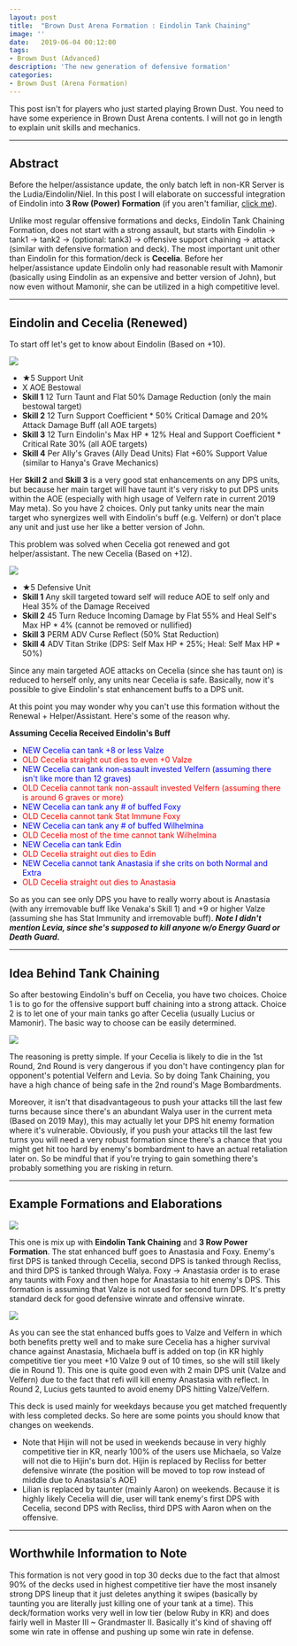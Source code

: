 ```yaml
---
layout: post
title:  "Brown Dust Arena Formation : Eindolin Tank Chaining"
image: ''
date:   2019-06-04 00:12:00
tags:
- Brown Dust (Advanced)
description: 'The new generation of defensive formation'
categories:
- Brown Dust (Arena Formation)
---
```


This post isn't for players who just started playing Brown Dust. You need to have some experience in Brown Dust Arena contents. I will not go in length to explain unit skills and mechanics.

---

## Abstract

Before the helper/assistance update, the only batch left in non-KR Server is the Ludia/Eindolin/Niel. In this post I will elaborate on successful integration of Eindolin into **3 Row (Power) Formation** (if you aren't familiar, [click me](https://jinwooooo.github.io/jinwooooo-blog/browndust-arena-formation-2-row-variation-extension-(3row)/)).

Unlike most regular offensive formations and decks, Eindolin Tank Chaining Formation, does not start with a strong assault, but starts with Eindolin → tank1 → tank2 → (optional: tank3) → offensive support chaining → attack (similar with defensive formation and deck). The most important unit other than Eindolin for this formation/deck is **Cecelia**. Before her helper/assistance update Eindolin only had reasonable result with Mamonir (basically using Eindolin as an expensive and better version of John), but now even without Mamonir, she can be utilized in a high competitive level.

---

## Eindolin and Cecelia (Renewed)

To start off let's get to know about Eindolin (Based on +10).

<img src="../uploads/browndust-indolyn-tank-chaining-indolyn.jpg">

* ★5 Support Unit
* X AOE Bestowal
* **Skill 1** 12 Turn Taunt and Flat 50% Damage Reduction (only the main bestowal target)
* **Skill 2** 12 Turn Support Coefficient * 50% Critical Damage and 20% Attack Damage Buff (all AOE targets)
* **Skill 3** 12 Turn Eindolin's Max HP * 12% Heal and Support Coefficient * Critical Rate 30% (all AOE targets)
* **Skill 4** Per Ally's Graves (Ally Dead Units) Flat +60% Support Value (similar to Hanya's Grave Mechanics)

Her **Skill 2** and **Skill 3** is a very good stat enhancements on any DPS units, but because her main target will have taunt it's very risky to put DPS units within the AOE (especially with high usage of Velfern rate in current 2019 May meta). So you have 2 choices. Only put tanky units near the main target who synergizes well with Eindolin's buff (e.g. Velfern) or don't place any unit and just use her like a better version of John.

This problem was solved when Cecelia got renewed and got helper/assistant. The new Cecelia (Based on +12).

<img src="../uploads/browndust-indolyn-tank-chaining-cecelia.jpg">

* ★5 Defensive Unit
* **Skill 1** Any skill targeted toward self will reduce AOE to self only and Heal 35% of the Damage Received
* **Skill 2** 45 Turn Reduce Incoming Damage by Flat 55% and Heal Self's Max HP * 4% (cannot be removed or nullified)
* **Skill 3** PERM ADV Curse Reflect (50% Stat Reduction)
* **Skill 4** ADV Titan Strike (DPS: Self Max HP * 25%; Heal: Self Max HP * 50%)

Since any main targeted AOE attacks on Cecelia (since she has taunt on) is reduced to herself only, any units near Cecelia is safe. Basically, now it's possible to give Eindolin's stat enhancement buffs to a DPS unit.

At this point you may wonder why you can't use this formation without the Renewal + Helper/Assistant. Here's some of the reason why.

**Assuming Cecelia Received Eindolin's Buff**

* <span style="color:blue">NEW Cecelia can tank +8 or less Valze</span>
* <span style="color:red">OLD Cecelia straight out dies to even +0 Valze</span>
* <span style="color:blue">NEW Cecelia can tank non-assault invested Velfern (assuming there isn't like more than 12 graves)</span>
* <span style="color:red">OLD Cecelia cannot tank non-assault invested Velfern (assuming there is around 6 graves or more)</span>
* <span style="color:blue">NEW Cecelia can tank any # of buffed Foxy</span>
* <span style="color:red">OLD Cecelia cannot tank Stat Immune Foxy</span>
* <span style="color:blue">NEW Cecelia can tank any # of buffed Wilhelmina</span>
* <span style="color:red">OLD Cecelia most of the time cannot tank Wilhelmina</span>
* <span style="color:blue">NEW Cecelia can tank Edin</span>
* <span style="color:red">OLD Cecelia straight out dies to Edin</span>
* <span style="color:blue">NEW Cecelia cannot tank Anastasia if she crits on both Normal and Extra</span>
* <span style="color:red">OLD Cecelia straight out dies to Anastasia</span>

So as you can see only DPS you have to really worry about is Anastasia (with any irremovable buff like Venaka's Skill 1) and +9 or higher Valze (assuming she has Stat Immunity and irremovable buff). ***Note I didn't mention Levia, since she's supposed to kill anyone w/o Energy Guard or Death Guard.***

---

## Idea Behind Tank Chaining

So after bestowing Eindolin's buff on Cecelia, you have two choices. Choice 1 is to go for the offensive support buff chaining into a strong attack. Choice 2 is to let one of your main tanks go after Cecelia (usually Lucius or Mamonir). The basic way to choose can be easily determined.

<img src="../uploads/browndust-indolyn-tank-chaining-flowchart.PNG">

The reasoning is pretty simple. If your Cecelia is likely to die in the 1st Round, 2nd Round is very dangerous if you don't have contingency plan for opponent's potential Velfern and Levia. So by doing Tank Chaining, you have a high chance of being safe in the 2nd round's Mage Bombardments.

Moreover, it isn't that disadvantageous to push your attacks till the last few turns because since there's an abundant Walya user in the current meta (Based on 2019 May), this may actually let your DPS hit enemy formation where it's vulnerable. Obviously, if you push your attacks till the last few turns you will need a very robust formation since there's a chance that you might get hit too hard by enemy's bombardment to have an actual retaliation later on. So be mindful that if you're trying to gain something there's probably something you are risking in return.

---

## Example Formations and Elaborations

<img src="../uploads/browndust-indolyn-tank-chaining-sample-1.jpg">

This one is mix up with **Eindolin Tank Chaining** and **3 Row Power Formation**. The stat enhanced buff goes to Anastasia and Foxy. Enemy's first DPS is tanked through Cecelia, second DPS is tanked through Recliss, and third DPS is tanked through Walya. Foxy → Anastasia order is to erase any taunts with Foxy and then hope for Anastasia to hit enemy's DPS. This formation is assuming that Valze is not used for second turn DPS. It's pretty standard deck for good defensive winrate and offensive winrate.

<img src="../uploads/browndust-indolyn-tank-chaining-sample-2.jpg">

As you can see the stat enhanced buffs goes to Valze and Velfern in which both benefits pretty well and to make sure Cecelia has a higher survival chance against Anastasia, Michaela buff is added on top (in KR highly competitive tier you meet +10 Valze 9 out of 10 times, so she will still likely die in Round 1). This one is quite good even with 2 main DPS unit (Valze and Velfern) due to the fact that refi will kill enemy Anastasia with reflect. In Round 2, Lucius gets taunted to avoid enemy DPS hitting Valze/Velfern.

This deck is used mainly for weekdays because you get matched frequently with less completed decks. So here are some points you should know that changes on weekends.

* Note that Hijin will not be used in weekends because in very highly competitive tier in KR, nearly 100% of the users use Michaela, so Valze will not die to Hijin's burn dot. Hijin is replaced by Recliss for better defensive winrate (the position will be moved to top row instead of middle due to Anastasia's AOE)
* Lilian is replaced by taunter (mainly Aaron) on weekends. Because it is highly likely Cecelia will die, user will tank enemy's first DPS with Cecelia, second DPS with Recliss, third DPS with Aaron when on the offensive.

---

## Worthwhile Information to Note

This formation is not very good in top 30 decks due to the fact that almost 90% of the decks used in highest competitive tier have the most insanely strong DPS lineup that it just deletes anything it swipes (basically by taunting you are literally just killing one of your tank at a time). This deck/formation works very well in low tier (below Ruby in KR) and does fairly well in Master III ~ Grandmaster II. Basically it's kind of shaving off some win rate in offense and pushing up some win rate in defense.
